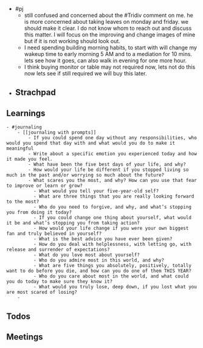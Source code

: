 - #pj
	- still confused and concerned about the #Tridiv comment on me. he is more concerned about taking leaves on monday and friday. we should make it clear. I do not know whom to reach out and discuss this matter. I will focus on the improving and change images of mine but if it is not working should look out.
	- I need spending building morning habits, to start with will change my wakeup time to early morning 5 AM and to a mediation for 10 mins. lets see how it goes, can also walk in evening for one more hour.
	- I think buying monitor or table may not required now, lets not do this now lets see if still required we will buy this later.
- ## Strachpad
## Learnings
	- #journaling
		- [[journaling with prompts]]
			- If you could spend one day without any responsibilities, who would you spend that day with and what would you do to make it meaningful
			- Write about a specific emotion you experienced today and how it made you feel.
			- What have been the five best days of your life, and why?
			- How would your life be different if you stopped living so much in the past and/or worrying so much about the future?
			- What scares you the most, and why? How can you use that fear to improve or learn or grow?
			  - What would you tell your five-year-old self?
			  - What are three things that you are really looking forward to the most?
			  - Who do you need to forgive, and why, and what’s stopping you from doing it today?
			  - If you could change one thing about yourself, what would it be and what’s stopping you from taking action?
			  - How would your life change if you were your own biggest fan and truly believed in yourself?
			  - What is the best advice you have ever been given?
			  - How do you deal with helplessness, with letting go, with release and surrender of expectations?
			  - What do you love most about yourself?
			  - Who do you admire most in this world, and why?
			  - What are five things you absolutely, positively, totally want to do before you die, and how can you do one of them THIS YEAR?
			  - Who do you care about most in the world, and what could you do today to make sure they know it?
			  - What would you truly lose, deep down, if you lost what you are most scared of losing?
		-
## Todos
## Meetings